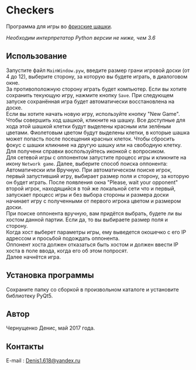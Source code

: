# Checkers
Программа для игры во [фризские шашки](http://igrynastolnye.ru/frizskie-shashki/).

*Необходим интерпретатор Python версии не ниже, чем 3.6*
## Использование
Запустите файл `MainWindow.pyw`, введите размер грани игровой доски (от 4 до 12), выберите сторону, за которую вы будете играть, в диалоговом окне.<br />
За противоположную сторону играть будет компьютер. Если вы хотите сохранить текующую игру, нажмите кнопку `Save`. При следующем запуске сохранённая игра будет автоматически восстановлена на доске.<br />
Если вы хотите начать новую игру, используйте кнопку "New Game".<br />
Чтобы совершить ход шашкой, кликните на шашку. Все доступные для хода этой шашкой клетки будут выделены красным или зелёным цветами. Фиолетовым цветом будут выделены клетки, в которые шашка может попасть после посещения красных клеток. Чтобы сбросить фокус с шашки кликнине на другую шашку или на свободную клетку.<br />
Для получени справки воспользуйтесь иконкой с вопросиком.<br />
Для сетевой игры с оппонентом запустите процесс игры и кликните на икону `Network game`. Далее, выберите способ поиска оппонента: Автоматически или Вручную. При автоматическом поиске игрок, первый запустивший игру, выбирает размер поля и сторону, за которую он будет играть. После появления окна "Please, wait your opponent" второй игрок, находящийся в той же локальной сети что и первый, запускает процесс игры и без выбора стороны и размера доски начинает игру с полученными от первого игрока цветом и размером доски.<br />
При поиске оппонента вручную, вам придётся выбрать, будете ли вы хостом данной партии. Если да, то вы выбираете размер поля и сторону.<br />
Когда хост выберет параметры игры, ему выведется окошечко с его IP адрессом и просьбой подождать оппонента.<br />
Оппонент хоста должен отказаться быть хостом и должен ввести IP хоста в поле ввода, когда его об этом попросят.<br />
Далее начнётся игра.
## Установка программы
Сохраните папку со сборкой в произвольном каталоге и установите библиотеку PyQt5.
## Автор
Чернущенко Денис, май 2017 года.
## Контакты
E-mail : Denis1.618@yandex.ru